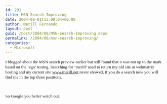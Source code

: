 ```yaml
---
id: 291
title: MSN Search Improving
date: 2004-08-01T13:09:04+00:00
author: Merill Fernando
layout: post
guid: /post/2004/08/MSN-Search-Improving.aspx
permalink: /2004/08/msn-search-improving/
categories:
  - Microsoft
---
```



<div class=Section1>

<p class=MsoNormal><span style='font-size:10.0pt;font-family:Verdana'>I blogged
about the MSN search preview earlier but still found that it was not up to the
mark based on the &#8216;ego&#8217; testing. Searching for &#8216;merill&#8217;
used to return my old site at webmatrix hosting and my current site <a
href="http://www.merill.net/">www.merill.net</a> never showed, if you do a
search now you will find me in the top three positions. </span></p>

<p class=MsoNormal><span style='font-size:10.0pt;font-family:Verdana'>&nbsp;</span></p>

<p class=MsoNormal><span style='font-size:10.0pt;font-family:Verdana'>So Google
you better watch out.</span></p>

<p class=MsoNormal><span style='font-size:10.0pt;font-family:Verdana'>&nbsp;</span></p>

<p class=MsoNormal><span style='font-size:10.0pt;font-family:Verdana'><img
border=0 width=45 height=16 src="http://www.merill.net/wp-content/uploads/contentbinary/image001.gif">&nbsp;</span></p>

</div>

